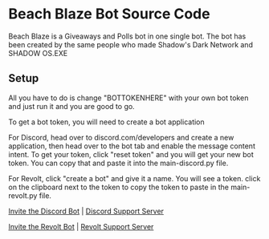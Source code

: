 # Beach Blaze Bot Source Code

Beach Blaze is a Giveaways and Polls bot in one single bot. The bot has been created by the same people who made Shadow's Dark Network and SHADOW OS.EXE

## Setup

All you have to do is change "BOTTOKENHERE" with your own bot token and just run it and you are good to go.

To get a bot token, you will need to create a bot application

For Discord, head over to discord.com/developers and create a new application, then head over to the bot tab and enable the message content intent. To get your token, click "reset token" and you will get your new bot token. You can copy that and paste it into the main-discord.py file.

For Revolt, click "create a bot" and give it a name. You will see a token. click on the clipboard next to the token to copy the token to paste in the main-revolt.py file.

[Invite the Discord Bot](https://discord.com/api/oauth2/authorize?client_id=1142934351483502674&permissions=0&scope=bot%20applications.commands) | [Discord Support Server](https://discord.gg/tGXXGFqt4B)

[Invite the Revolt Bot](https://app.revolt.chat/bot/01H977HKSYNWWY7DCT2DJB20XH) | [Revolt Support Server](https://rvlt.gg/RaJYBcjY)